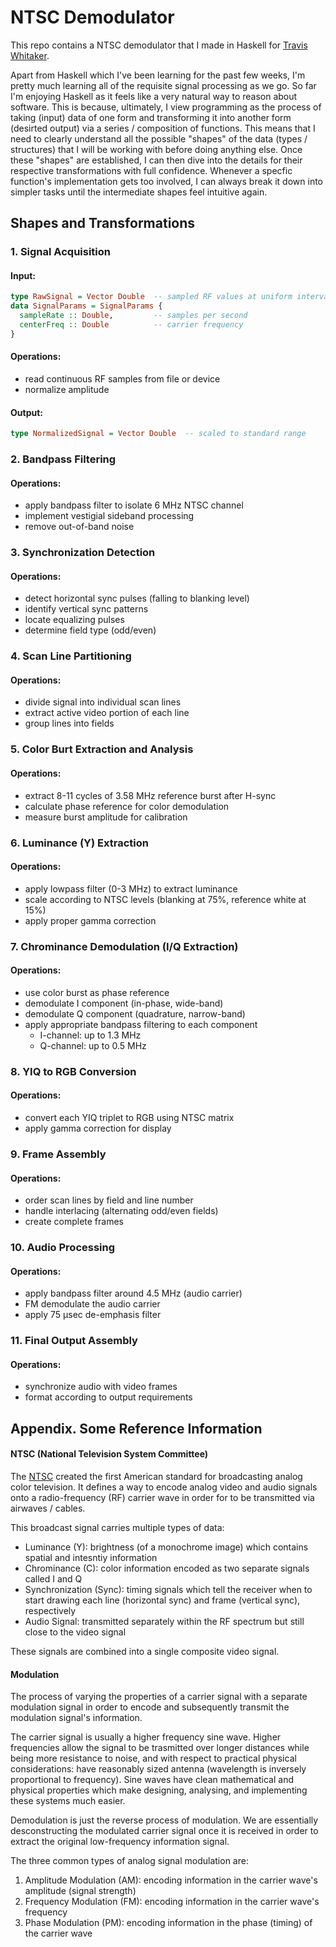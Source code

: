 # NTSC Demodulator

This repo contains a NTSC demodulator that I made in Haskell for [Travis Whitaker](https://x.com/TravisMWhitaker/status/1873204170070868225).

Apart from Haskell which I've been learning for the past few weeks, I'm pretty much learning all of the requisite signal processing as we go. So far I'm enjoying Haskell as it feels like a very natural way to reason about software. This is because, ultimately, I view programming as the process of taking (input) data of one form and transforming it into another form (desirted output) via a series / composition of functions. This means that I need to clearly understand all the possible "shapes" of the data (types / structures) that I will be working with before doing anything else. Once these "shapes" are established, I can then dive into the details for their respective transformations with full confidence. Whenever a specfic function's implementation gets too involved, I can always break it down into simpler tasks until the intermediate shapes feel intuitive again. 

## Shapes and Transformations
### 1. Signal Acquisition
#### Input: 
```haskell
type RawSignal = Vector Double  -- sampled RF values at uniform intervals
data SignalParams = SignalParams {
  sampleRate :: Double,         -- samples per second
  centerFreq :: Double          -- carrier frequency
}
```

#### Operations:
- read continuous RF samples from file or device
- normalize amplitude

#### Output:
```haskell
type NormalizedSignal = Vector Double  -- scaled to standard range
```

### 2. Bandpass Filtering
#### Operations:
- apply bandpass filter to isolate 6 MHz NTSC channel
- implement vestigial sideband processing
- remove out-of-band noise

### 3. Synchronization Detection
#### Operations:
- detect horizontal sync pulses (falling to blanking level)
- identify vertical sync patterns
- locate equalizing pulses
- determine field type (odd/even)

### 4. Scan Line Partitioning
#### Operations:
- divide signal into individual scan lines
- extract active video portion of each line
- group lines into fields

### 5. Color Burt Extraction and Analysis
#### Operations:
- extract 8-11 cycles of 3.58 MHz reference burst after H-sync
- calculate phase reference for color demodulation
- measure burst amplitude for calibration

### 6. Luminance (Y) Extraction
#### Operations:
- apply lowpass filter (0-3 MHz) to extract luminance
- scale according to NTSC levels (blanking at 75%, reference white at 15%)
- apply proper gamma correction

### 7. Chrominance Demodulation (I/Q Extraction)
#### Operations:
- use color burst as phase reference
- demodulate I component (in-phase, wide-band)
- demodulate Q component (quadrature, narrow-band)
- apply appropriate bandpass filtering to each component
    - I-channel: up to 1.3 MHz
    - Q-channel: up to 0.5 MHz

### 8. YIQ to RGB Conversion
#### Operations:
- convert each YIQ triplet to RGB using NTSC matrix
- apply gamma correction for display

### 9. Frame Assembly
#### Operations:
- order scan lines by field and line number
- handle interlacing (alternating odd/even fields)
- create complete frames

### 10. Audio Processing
#### Operations:
- apply bandpass filter around 4.5 MHz (audio carrier)
- FM demodulate the audio carrier
- apply 75 μsec de-emphasis filter

### 11. Final Output Assembly
#### Operations:
- synchronize audio with video frames
- format according to output requirements

## Appendix. Some Reference Information

#### NTSC (National Television System Committee)
The [NTSC](https://antiqueradio.org/art/NTSC%20Signal%20Specifications.pdf) created the first American standard for broadcasting analog color television. It defines a way to encode analog video and audio signals onto a radio-frequency (RF) carrier wave in order for to be transmitted via airwaves / cables.

This broadcast signal carries multiple types of data:
- Luminance (Y): brightness (of a monochrome image) which contains spatial and intesntiy information
- Chrominance (C): color information encoded as two separate signals called I and Q
- Synchronization (Sync): timing signals which tell the receiver when to start drawing each line (horizontal sync) and frame (vertical sync), respectively
- Audio Signal: transmitted separately within the RF spectrum but still close to the video signal

These signals are combined into a single composite video signal.

#### Modulation

The process of varying the properties of a carrier signal with a separate modulation signal in order to encode and subsequently transmit the modulation signal's information. 

The carrier signal is usually a higher frequency sine wave. Higher frequencies allow the signal to be trasmitted over longer distances while being more resistance to noise, and with respect to practical physical considerations: have reasonably sized antenna (wavelength is inversely proportional to frequency). Sine waves have clean mathematical and physical properties which make designing, analysing, and implementing these systems much easier.

Demodulation is just the reverse process of modulation. We are essentially desconstructing the modulated carrier signal once it is received in order to extract the original low-frequency information signal.

The three common types of analog signal modulation are:
1. Amplitude Modulation (AM): encoding information in the carrier wave's amplitude (signal strength)
2. Frequency Modulation (FM): encoding information in the carrier wave's frequency
3. Phase Modulation (PM): encoding information in the phase (timing) of the carrier wave
